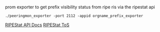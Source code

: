 prom exporter to get prefix visibility status from ripe ris via the ripestat api

`./peeringmon_exporter -port 2112 -appid orgname_prefix_exporter`

[RIPEStat API Docs](https://stat.ripe.net/docs/02.data-api/)
[RIPEStat ToS](https://www.ripe.net/about-us/legal/ripestat-service-terms-and-conditions/)

